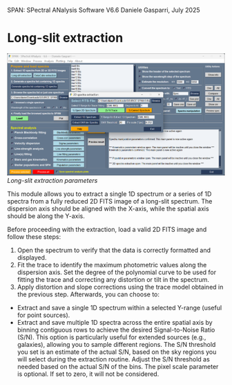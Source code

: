SPAN: SPectral ANalysis Software V6.6
Daniele Gasparri, July 2025

# Long-slit extraction #

![Long-slit extraction](img/longslit_extraction.png)
*Long-slit extraction parameters*


This module allows you to extract a single 1D spectrum or a series of 1D spectra from a fully reduced 2D FITS image of a long-slit spectrum. The dispersion axis should be aligned with the X-axis, while the spatial axis should be along the Y-axis.

Before proceeding with the extraction, load a valid 2D FITS image and follow these steps:

1. Open the spectrum to verify that the data is correctly formatted and displayed.
2. Fit the trace to identify the maximum photometric values along the dispersion axis. Set the degree of the polynomial curve to be used for fitting the trace and correcting any distortion or tilt in the spectrum.
3. Apply distortion and slope corrections using the trace model obtained in the previous step.
Afterwards, you can choose to:

- Extract and save a single 1D spectrum within a selected Y-range (useful for point sources).
- Extract and save multiple 1D spectra across the entire spatial axis by binning contiguous rows to achieve the desired Signal-to-Noise Ratio (S/N). This option is particularly useful for extended sources (e.g., galaxies), allowing you to sample different regions.
  The S/N threshold you set is an estimate of the actual S/N, based on the sky regions you will select during the extraction routine. Adjust the S/N threshold as needed based on the actual S/N of the bins.
  The pixel scale parameter is optional. If set to zero, it will not be considered.
